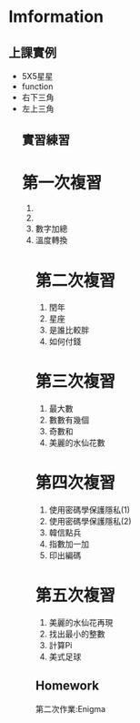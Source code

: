 # Imformation

上課實例
--------
<ul>
  <li>5X5星星</li>
  <li>function</li>
  <li>右下三角</li>
  <li>左上三角</li>

實習練習
--------
<h1>第一次複習</h1>
<ol>
  <li></li>
  <li></li>
  <li>數字加總</li>
  <li>溫度轉換</li>
<h1>第二次複習</h1>
<ol>
  <li>閏年</li>
  <li>星座</li>
  <li>是誰比較胖</li>
  <li>如何付錢</li>
</ol>
<h1>第三次複習</h1>
<ol>
  <li>最大數</li>
  <li>數數有幾個</li>
  <li>奇數和</li>
  <li>美麗的水仙花數</li>
</ol>
<h1>第四次複習</h1>
<ol>
  <li>使用密碼學保護隱私(1)</li>
  <li>使用密碼學保護隱私(2)</li>
  <li>韓信點兵</li>
  <li>指數加一加</li>
  <li>印出編碼</li>
</ol>
<h1>第五次複習</h1>
<ol>
  <li>美麗的水仙花再現</li>
  <li>找出最小的整數</li>
  <li>計算Pi</li>
  <li>美式足球</li>
</ol>
  
Homework
--------
第二次作業:Enigma
